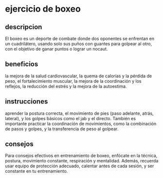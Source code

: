 # ejercicio de boxeo

## descripcion
El boxeo es un deporte de combate donde dos oponentes se enfrentan en un cuadrilátero, usando solo sus puños con guantes para golpear al otro, con el objetivo de ganar puntos o lograr un nocaut.

## beneficios
la mejora de la salud cardiovascular, la quema de calorías y la pérdida de peso, el fortalecimiento muscular, la mejora de la coordinación y los reflejos, la reducción del estrés y la mejora de la autoestima. 

## instrucciones
aprender la postura correcta, el movimiento de pies (paso adelante, atrás, lateral), y los golpes básicos como el jab y el directo. También es importante practicar la coordinación de movimientos, como la combinación de pasos y golpes, y la transferencia de peso al golpear. 

## consejos 
Para consejos efectivos en entrenamiento de boxeo, enfócate en la técnica, postura, movimiento constante, respiración y mentalidad. Además, recuerda usar equipo de protección adecuado, calentar antes de cada sesión, y ser constante en tu entrenamiento. 
